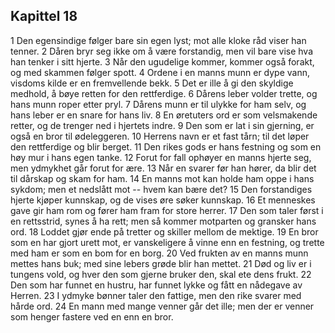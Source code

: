 ## Kapittel 18

1 Den egensindige følger bare sin egen lyst; mot alle kloke råd viser han tenner. 
2 Dåren bryr seg ikke om å være forstandig, men vil bare vise hva han tenker i sitt hjerte. 
3 Når den ugudelige kommer, kommer også forakt, og med skammen følger spott. 
4 Ordene i en manns munn er dype vann, visdoms kilde er en fremvellende bekk. 
5 Det er ille å gi den skyldige medhold, å bøye retten for den rettferdige. 
6 Dårens leber volder trette, og hans munn roper etter pryl. 
7 Dårens munn er til ulykke for ham selv, og hans leber er en snare for hans liv. 
8 En øretuters ord er som velsmakende retter, og de trenger ned i hjertets indre. 
9 Den som er lat i sin gjerning, er også en bror til ødeleggeren. 
10 Herrens navn er et fast tårn; til det løper den rettferdige og blir berget. 
11 Den rikes gods er hans festning og som en høy mur i hans egen tanke. 
12 Forut for fall ophøyer en manns hjerte seg, men ydmykhet går forut for ære. 
13 Når en svarer før han hører, da blir det til dårskap og skam for ham. 
14 En manns mot kan holde ham oppe i hans sykdom; men et nedslått mot -- hvem kan bære det? 
15 Den forstandiges hjerte kjøper kunnskap, og de vises øre søker kunnskap. 
16 Et menneskes gave gir ham rom og fører ham fram for store herrer. 
17 Den som taler først i en rettsstrid, synes å ha rett; men så kommer motparten og gransker hans ord. 
18 Loddet gjør ende på tretter og skiller mellom de mektige. 
19 En bror som en har gjort urett mot, er vanskeligere å vinne enn en festning, og trette med ham er som en bom for en borg. 
20 Ved frukten av en manns munn mettes hans buk; med sine lebers grøde blir han mettet. 
21 Død og liv er i tungens vold, og hver den som gjerne bruker den, skal ete dens frukt. 
22 Den som har funnet en hustru, har funnet lykke og fått en nådegave av Herren. 
23 I ydmyke bønner taler den fattige, men den rike svarer med hårde ord. 
24 En mann med mange venner går det ille; men der er venner som henger fastere ved en enn en bror.